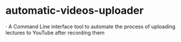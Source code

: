 ﻿# automatic-videos-uploader

· A Command Line interface tool to automate the process of uploading lectures to YouTube after recording them
